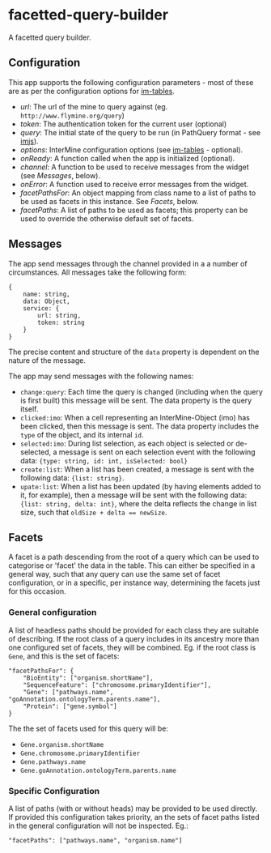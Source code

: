 facetted-query-builder
======================

A facetted query builder.

Configuration
------------------

This app supports the following configuration parameters - most of these are
as per the configuration options for [im-tables][].
 * *url*: The url of the mine to query against (eg. `http://www.flymine.org/query`)
 * *token*: The authentication token for the current user (optional)
 * *query*: The initial state of the query to be run (in PathQuery format - see
   [imjs][]).
 * *options*: InterMine configuration options (see [im-tables][] - optional).
 * *onReady*: A function called when the app is initialized (optional).
 * *channel*: A function to be used to receive messages from the widget (see *Messages*, below).
 * *onError*: A function used to receive error messages from the widget.
 * *facetPathsFor*: An object mapping from class name to a list of paths to be used as
   facets in this instance. See *Facets*, below.
 * *facetPaths*: A list of paths to be used as facets; this property can be used
   to override the otherwise default set of facets.

Messages
------------------------------

The app send messages through the channel provided in a a number of
circumstances. All messages take the following form:

```
{
    name: string,
    data: Object,
    service: {
        url: string,
        token: string
    }
}
```

The precise content and structure of the `data` property is dependent on the
nature of the message. 

The app may send messages with the following names:
 * `change:query`: Each time the query is changed (including when the query is
   first built) this message will be sent. The data property is the query
   itself.
 * `clicked:imo`: When a cell representing an InterMine-Object (imo) has been
   clicked, then this message is sent. The data property includes the `type` of
   the object, and its internal `id`.
 * `selected:imo`: During list selection, as each object is selected or
   de-selected, a message is sent on each selection event with the following
   data: `{type: string, id: int, isSelected: bool}`
 * `create:list`: When a list has been created, a message is sent with the
   following data: `{list: string}`.
 * `upate:list`: When a list has been updated (by having elements added to it,
   for example), then a message will be sent with the following data:
   `{list: string, delta: int}`, where the delta reflects the change in list
   size, such that `oldSize + delta == newSize`.

Facets
------------------------------

A facet is a path descending from the root of a query which can be used to
categorise or 'facet' the data in the table. This can either be specified in a
general way, such that any query can use the same set of facet configuration, or
in a specific, per instance way, determining the facets just for this occasion.

### General configuration

A list of headless paths should be provided for each class they are suitable of
describing. If the root class of a query includes in its ancestry more than one
configured set of facets, they will be combined. Eg. if the root class is
`Gene`, and this is the set of facets:

```
"facetPathsFor": {
    "BioEntity": ["organism.shortName"],
    "SequenceFeature": ["chromosome.primaryIdentifier"],
    "Gene": ["pathways.name", "goAnnotation.ontologyTerm.parents.name"],
    "Protein": ["gene.symbol"]
}
```

The the set of facets used for this query will be:
 * `Gene.organism.shortName`
 * `Gene.chromosome.primaryIdentifier`
 * `Gene.pathways.name`
 * `Gene.goAnnotation.ontologyTerm.parents.name`

### Specific Configuration

A list of paths (with or without heads) may be provided to be used directly. If
provided this configuration takes priority, an the sets of facet paths listed in
the general configuration will not be inspected. Eg.:

```
"facetPaths": ["pathways.name", "organism.name"]
```

<!-- Links -->
  [im-tables]: https://github.com/intermine/im-tables
  [imjs]: https://intermine.github.io/imjs
